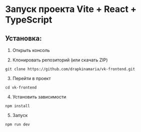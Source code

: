 # Запуск проекта Vite + React + TypeScript

## Установка:

1. Открыть консоль

2. Клонировать репозиторий (или скачать ZIP)

```
git clone https://github.com/drapkinamaria/vk-frontend.git
```

3. Перейти в проект

```
cd vk-frontend
```

4. Установить зависимости

```
npm install
```

5. Запуск

```
npm run dev
```
